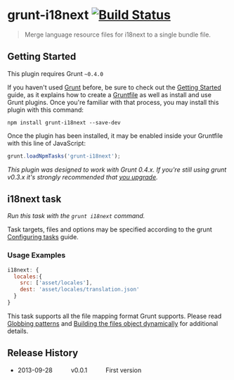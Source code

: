 # grunt-i18next [![Build Status](https://travis-ci.org/sabarasaba/grunt-i18next.png?branch=master)](https://travis-ci.org/sabarasaba/grunt-i18next)

> Merge language resource files for i18next to a single bundle file.



## Getting Started
This plugin requires Grunt `~0.4.0`

If you haven't used [Grunt](http://gruntjs.com/) before, be sure to check out the [Getting Started](http://gruntjs.com/getting-started) guide, as it explains how to create a [Gruntfile](http://gruntjs.com/sample-gruntfile) as well as install and use Grunt plugins. Once you're familiar with that process, you may install this plugin with this command:

```shell
npm install grunt-i18next --save-dev
```

Once the plugin has been installed, it may be enabled inside your Gruntfile with this line of JavaScript:

```js
grunt.loadNpmTasks('grunt-i18next');
```

*This plugin was designed to work with Grunt 0.4.x. If you're still using grunt v0.3.x it's strongly recommended that [you upgrade](http://gruntjs.com/upgrading-from-0.3-to-0.4).*



## i18next task
_Run this task with the `grunt i18next` command._

Task targets, files and options may be specified according to the grunt [Configuring tasks](http://gruntjs.com/configuring-tasks) guide.


### Usage Examples

```js
i18next: {
  locales:{
    src: ['asset/locales'],
    dest: 'asset/locales/translation.json'
  }
}
```

This task supports all the file mapping format Grunt supports. Please read [Globbing patterns](http://gruntjs.com/configuring-tasks#globbing-patterns) and [Building the files object dynamically](http://gruntjs.com/configuring-tasks#building-the-files-object-dynamically) for additional details.


## Release History
 * 2013-09-28   v0.0.1   First version
